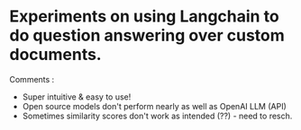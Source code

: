 # Experiments on using Langchain to do question answering over custom documents.

Comments :
* Super intuitive & easy to use!
* Open source models don't perform nearly as well as OpenAI LLM (API)
* Sometimes similarity scores don't work as intended (??) - need to resch.
